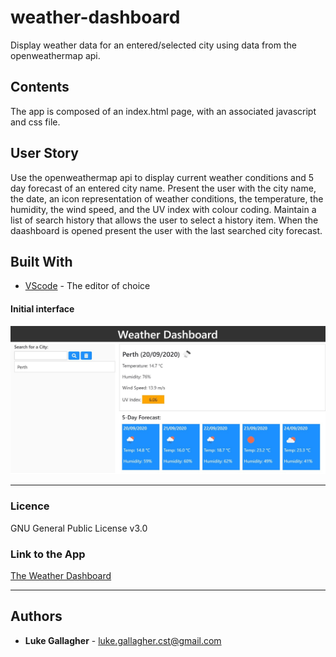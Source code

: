 # weather-dashboard
Display weather data for an entered/selected city using data from the openweathermap api.

## Contents
<p>
The app is composed of an index.html page, with an associated javascript and css file.
</p>

## User Story
<p>
Use the openweathermap api to display current weather conditions and 5 day forecast of an entered city name.
Present the user with the city name, the date, an icon representation of weather conditions, the temperature, the humidity, the wind speed, and the UV index with colour coding.
Maintain a list of search history that allows the user to select a history item. When the daashboard is opened present the user with the last searched city forecast.
</p>

## Built With

* [VScode](https://code.visualstudio.com/) - The editor of choice

#### Initial interface
![Screenshot of Home page](https://github.com/galluk/weather-dashboard/blob/master/Assets/images/screenshot.jpg)

<hr>

### Licence

GNU General Public License v3.0

### Link to the App
<a href="https://galluk.github.io/weather-dashboard/index.html">The Weather Dashboard</a>
<hr>

## Authors

* **Luke Gallagher** - 
luke.gallagher.cst@gmail.com